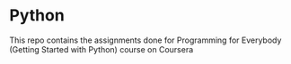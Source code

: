 # Python
This repo contains the assignments done for Programming for Everybody (Getting Started with Python) course on Coursera 
